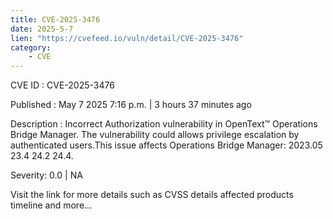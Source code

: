 ```yaml
---
title: CVE-2025-3476
date: 2025-5-7
lien: "https://cvefeed.io/vuln/detail/CVE-2025-3476"
category:
    - CVE
---
```


CVE ID : CVE-2025-3476

Published :  May 7
2025
7:16 p.m. | 3 hours
37 minutes ago

Description : Incorrect Authorization vulnerability in OpenText™ Operations Bridge Manager. The vulnerability could allows privilege escalation by authenticated users.This issue affects Operations Bridge Manager: 2023.05
23.4
24.2
24.4.

Severity: 0.0 | NA

Visit the link for more details
such as CVSS details
affected products
timeline
and more...
